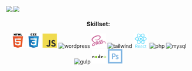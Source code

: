 <a href="https://github.com/anuraghazra/github-readme-stats">
  <img align="center" src="https://github-readme-stats.vercel.app/api/pin/?username=mattrhummel&repo=github-readme-stats&theme=buefy" />
</a>
<a href="https://github.com/anuraghazra/anuraghazra.github.io">
  <img align="center" src="https://github-readme-stats.vercel.app/api/pin/?username=mattrhummel&repo=anuraghazra.github.io&theme=buefy" />
</a>

<h3 align="center">Skillset:</h3>
<p align="center">
 <img src="https://raw.githubusercontent.com/devicons/devicon/master/icons/html5/html5-original-wordmark.svg" alt="html5" width="40" height="40"/>  
 <img src="https://raw.githubusercontent.com/devicons/devicon/master/icons/css3/css3-original-wordmark.svg" alt="css3" width="40" height="40"/>
<img src="https://raw.githubusercontent.com/devicons/devicon/master/icons/javascript/javascript-original.svg" alt="javascript" width="40" height="40"/>
 <img src="https://cdn.jsdelivr.net/gh/devicons/devicon/icons/wordpress/wordpress-plain.svg" alt="wordpress" width="40" height="40" />
<img src="https://raw.githubusercontent.com/devicons/devicon/master/icons/sass/sass-original.svg" alt="sass" width="40" height="40"/>
 <img src="https://cdn.jsdelivr.net/gh/devicons/devicon/icons/tailwindcss/tailwindcss-original-wordmark.svg"  alt="tailwind" width="40" height="40" />
 <img src="https://raw.githubusercontent.com/devicons/devicon/master/icons/react/react-original-wordmark.svg" alt="react" width="40" height="40"/>
 <img src="https://cdn.jsdelivr.net/gh/devicons/devicon/icons/php/php-original.svg" alt="php" width="40" height="40"  />
 <img src="https://cdn.jsdelivr.net/gh/devicons/devicon/icons/mysql/mysql-original-wordmark.svg" alt="mysql" width="40" height="40" />
<img src="https://cdn.jsdelivr.net/gh/devicons/devicon/icons/gulp/gulp-plain.svg" alt="gulp" width="40" height="40" />          
<img src="https://raw.githubusercontent.com/devicons/devicon/master/icons/nodejs/nodejs-original-wordmark.svg" alt="nodejs" width="40" height="40"/> 
<img src="https://raw.githubusercontent.com/devicons/devicon/master/icons/photoshop/photoshop-line.svg" alt="photoshop" width="40" height="40"/>
</p>



